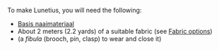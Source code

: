 To make Lunetius, you will need the following:

-   [Basis naaimateriaal](/docs/sewing/basic-sewing-supplies)
-   About 2 meters (2.2 yards) of a suitable fabric (see [Fabric options](/docs/patterns/lunetius/fabric))
-   (a *fibula* (brooch, pin, clasp) to wear and close it)
